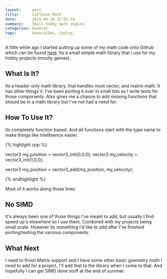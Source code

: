 ```yaml
---
layout:     post
title:      Caffeine Math
date:       2015-06-20 22:01:18
summary:    Small hobby math engine.
categories: General
tags: 		GeneralDev, Coding,
---
```



A little while ago I started putting up some of my math code onto Github which can be found [here](https://github.com/PhilCK/caffeine-math). Its a small simple math library that I use for my hobby projects (mostly games).

## What Is It?

Its a header only math library, that handles most vector, and matrix math. It has other things it. I've been porting it over in small bits as I write tests for those components. Also gives me a chance to add missing functions that should be in a math library but I've not had a need for.


## How To Use It?

Its completely function based. And all functions start with the type name to make things like intellisence easier.

{% highlight cpp %}

vector3 my_position = vector3_init(0,0,0);
vector3 my_velocity = vector3_init(1,0,0);

vector3 my_position = vector3_add(my_position, my_velocity);

{% endhighlight %}

Most of it works along those lines.

## No SIMD

It's always been one of those things I've meant to add, but usually I find speed up's elsewhere so I use them. Combined with my projects being small scale. However its something I'd like to add after I've finished porting/testing the varioius components.

## What Next

I need to finish Matrix support and I have some other basic goemetry math I need to add for a project, I'll add that to the library when I come to that. And hopefully I can get SIMD done stuff at the end of summer.


